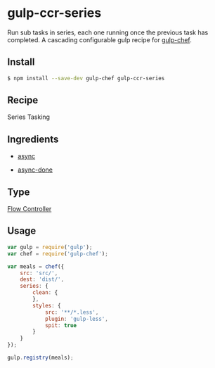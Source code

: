 # gulp-ccr-series

Run sub tasks in series, each one running once the previous task has completed. A cascading configurable gulp recipe for [gulp-chef](https://github.com/gulp-cookery/gulp-chef).

## Install

``` bash
$ npm install --save-dev gulp-chef gulp-ccr-series
```

## Recipe

Series Tasking

## Ingredients

* [async](https://github.com/caolan/async)

* [async-done](https://github.com/gulpjs/async-done)

## Type

[Flow Controller](https://github.com/gulp-cookery/gulp-chef#writing-flow-controller)

## Usage

``` javascript
var gulp = require('gulp');
var chef = require('gulp-chef');

var meals = chef({
    src: 'src/',
    dest: 'dist/',
    series: {
        clean: {
        },
        styles: {
            src: '**/*.less',
            plugin: 'gulp-less',
            spit: true
        }
    }
});

gulp.registry(meals);
```
